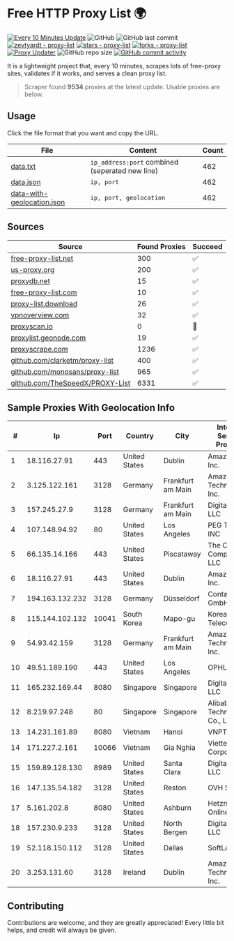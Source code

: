 
# Free HTTP Proxy List 🌍

[![Every 10 Minutes Update](https://github.com/mertguvencli/http-proxy-list/actions/workflows/main.yml/badge.svg?branch=main)](https://github.com/mertguvencli/http-proxy-list/actions/workflows/main.yml)
![GitHub](https://img.shields.io/github/license/mertguvencli/http-proxy-list)
![GitHub last commit](https://img.shields.io/github/last-commit/mertguvencli/http-proxy-list)
[![zevtyardt - proxy-list](https://img.shields.io/static/v1?label=zevtyardt&message=proxy-list&color=blue&logo=github)](https://github.com/zevtyardt/proxy-list "Go to GitHub repo")
[![stars - proxy-list](https://img.shields.io/github/stars/zevtyardt/proxy-list?style=social)](https://github.com/zevtyardt/proxy-list)
[![forks - proxy-list](https://img.shields.io/github/forks/zevtyardt/proxy-list?style=social)](https://github.com/zevtyardt/proxy-list)
[![Proxy Updater](https://github.com/zevtyardt/proxy-list/workflows/Proxy%20Updater/badge.svg)](https://github.com/zevtyardt/proxy-list/actions?query=workflow:"Proxy+Updater")
![GitHub repo size](https://img.shields.io/github/repo-size/zevtyardt/proxy-list)
[![GitHub commit activity](https://img.shields.io/github/commit-activity/m/zevtyardt/proxy-list?logo=commits)](https://github.com/zevtyardt/proxy-list/commits/main)

It is a lightweight project that, every 10 minutes, scrapes lots of free-proxy sites, validates if it works, and serves a clean proxy list.

> Scraper found **9534** proxies at the latest update. Usable proxies are below.

## Usage

Click the file format that you want and copy the URL.

|File|Content|Count|
|----|-------|-----|
|[data.txt](https://raw.githubusercontent.com/mertguvencli/http-proxy-list/main/proxy-list/data.txt)|`ip_address:port` combined (seperated new line)|462|
|[data.json](https://raw.githubusercontent.com/mertguvencli/http-proxy-list/main/proxy-list/data.json)|`ip, port`|462|
|[data-with-geolocation.json](https://raw.githubusercontent.com/mertguvencli/http-proxy-list/main/proxy-list/data-with-geolocation.json)|`ip, port, geolocation`|462|

## Sources

|Source|Found Proxies|Succeed|
|------|-------------|-------|
|[free-proxy-list.net](https://free-proxy-list.net)|300|✅|
|[us-proxy.org](https://www.us-proxy.org)|200|✅|
|[proxydb.net](http://proxydb.net)|15|✅|
|[free-proxy-list.com](https://free-proxy-list.com/?page=&port=&type%5B%5D=http&type%5B%5D=https&up_time=0&search=Search)|10|✅|
|[proxy-list.download](https://www.proxy-list.download/HTTP)|26|✅|
|[vpnoverview.com](https://vpnoverview.com/privacy/anonymous-browsing/free-proxy-servers)|32|✅|
|[proxyscan.io](https://www.proxyscan.io)|0|🚫|
|[proxylist.geonode.com](https://proxylist.geonode.com/api/proxy-list?limit=300&page=1&sort_by=lastChecked&sort_type=desc&protocols=http,https)|19|✅|
|[proxyscrape.com](https://api.proxyscrape.com/v2/?request=displayproxies&protocol=http&timeout=10000&country=all&ssl=all&anonymity=all)|1236|✅|
|[github.com/clarketm/proxy-list](https://raw.githubusercontent.com/clarketm/proxy-list/master/proxy-list-raw.txt)|400|✅|
|[github.com/monosans/proxy-list](https://raw.githubusercontent.com/monosans/proxy-list/main/proxies/http.txt)|965|✅|
|[github.com/TheSpeedX/PROXY-List](https://raw.githubusercontent.com/TheSpeedX/PROXY-List/master/http.txt)|6331|✅|


## Sample Proxies With Geolocation Info

|#|Ip|Port|Country|City|Internet Service Provider|
|-|--|----|-------|----|-------------------------|
|1|18.116.27.91|443|United States|Dublin|Amazon.com, Inc.|
|2|3.125.122.161|3128|Germany|Frankfurt am Main|Amazon Technologies Inc.|
|3|157.245.27.9|3128|Germany|Frankfurt am Main|DigitalOcean, LLC|
|4|107.148.94.92|80|United States|Los Angeles|PEG TECH INC|
|5|66.135.14.166|443|United States|Piscataway|The Constant Company, LLC|
|6|18.116.27.91|443|United States|Dublin|Amazon.com, Inc.|
|7|194.163.132.232|3128|Germany|Düsseldorf|Contabo GmbH|
|8|115.144.102.132|10041|South Korea|Mapo-gu|Korea Telecom|
|9|54.93.42.159|3128|Germany|Frankfurt am Main|Amazon Technologies Inc.|
|10|49.51.189.190|443|United States|Los Angeles|OPHL|
|11|165.232.169.44|8080|Singapore|Singapore|DigitalOcean, LLC|
|12|8.219.97.248|80|Singapore|Singapore|Alibaba (US) Technology Co., Ltd.|
|13|14.231.161.89|8080|Vietnam|Hanoi|VNPT|
|14|171.227.2.161|10066|Vietnam|Gia Nghia|Viettel Corporation|
|15|159.89.128.130|8989|United States|Santa Clara|DigitalOcean, LLC|
|16|147.135.54.182|3128|United States|Reston|OVH SAS|
|17|5.161.202.8|8080|United States|Ashburn|Hetzner Online GmbH|
|18|157.230.9.233|3128|United States|North Bergen|DigitalOcean, LLC|
|19|52.118.150.112|3128|United States|Dallas|SoftLayer|
|20|3.253.131.60|3128|Ireland|Dublin|Amazon Technologies Inc.|



## Contributing

Contributions are welcome, and they are greatly appreciated! Every
little bit helps, and credit will always be given.

